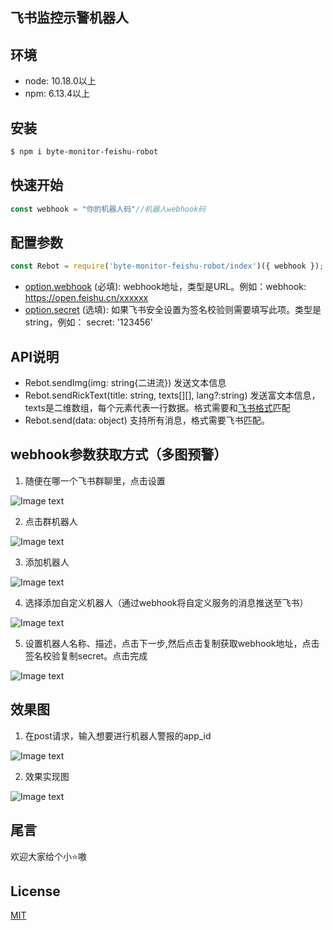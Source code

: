 ## 飞书监控示警机器人
## 环境
* node: 10.18.0以上
* npm: 6.13.4以上
 
## 安装
```bash
$ npm i byte-monitor-feishu-robot
```

## 快速开始
```js
const webhook = "你的机器人码"//机器人webhook码
```

## 配置参数
```js
const Rebot = require('byte-monitor-feishu-robot/index')({ webhook });
```
* [option.webhook](#webhook参数获取方式) (必填): webhook地址，类型是URL。例如：webhook: https://open.feishu.cn/xxxxxx
* [option.secret](#webhook参数获取方式) (选填): 如果飞书安全设置为签名校验则需要填写此项。类型是string，例如： secret: '123456'

## API说明
* Rebot.sendImg(img: string{二进流}) 发送文本信息
* Rebot.sendRickText(title: string, texts[][], lang?:string) 发送富文本信息， texts是二维数组，每个元素代表一行数据。格式需要和[飞书格式](https://open.feishu.cn/document/ukTMukTMukTM/uMDMxEjLzATMx4yMwETM#c48c9c2a)匹配
* Rebot.send(data: object) 支持所有消息，格式需要飞书匹配。

## webhook参数获取方式（**多图预警**）
1. 随便在哪一个飞书群聊里，点击设置

![Image text](https://raw.githubusercontent.com/ByteWebMonitor/byte-monitor-feishu-robot/main/img/1.png)

2. 点击群机器人

![Image text](https://raw.githubusercontent.com/ByteWebMonitor/byte-monitor-feishu-robot/main/img/2.png)

3. 添加机器人

![Image text](https://raw.githubusercontent.com/ByteWebMonitor/byte-monitor-feishu-robot/main/img/3.png)

4. 选择添加自定义机器人（通过webhook将自定义服务的消息推送至飞书）

![Image text](https://raw.githubusercontent.com/ByteWebMonitor/byte-monitor-feishu-robot/main/img/4.png)

5. 设置机器人名称、描述，点击下一步,然后点击复制获取webhook地址，点击签名校验复制secret。点击完成

![Image text](https://raw.githubusercontent.com/ByteWebMonitor/byte-monitor-feishu-robot/main/img/5.png)
## 效果图
1. 在post请求，输入想要进行机器人警报的app_id

![Image text](https://github.com/ByteWebMonitor/byte-monitor-feishu-robot/blob/master/img/6.png)

2. 效果实现图

![Image text](https://github.com/ByteWebMonitor/byte-monitor-feishu-robot/blob/master/img/7.png)
## 尾言
欢迎大家给个小⭐嗷
## License
[MIT](LICENSE)
